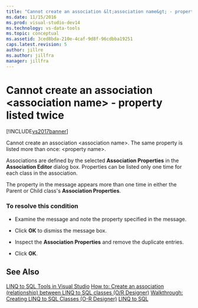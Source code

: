 ```yaml
---
title: "Cannot create an association &lt;association name&gt; - property listed twice | Microsoft Docs"
ms.date: 11/15/2016
ms.prod: visual-studio-dev14
ms.technology: vs-data-tools
ms.topic: conceptual
ms.assetid: 3ced8bda-210e-4caf-9d8f-96cdbba19251
caps.latest.revision: 5
author: jillre
ms.author: jillfra
manager: jillfra
---
```

# Cannot create an association &lt;association name&gt; - property listed twice
[!INCLUDE[vs2017banner](../includes/vs2017banner.md)]

Cannot create an association \<association name>. The same property is listed more than once: \<property name>.

 Associations are defined by the selected **Association Properties** in the **Association Editor** dialog box. Properties can be listed only one time for each class in the association.

 The property in the message appears more than one time in either the Parent or Child class's **Association Properties**.

### To resolve this condition

- Examine the message and note the property specified in the message.

- Click **OK** to dismiss the message box.

- Inspect the **Association Properties** and remove the duplicate entries.

- Click **OK**.

## See Also
 [LINQ to SQL Tools in Visual Studio](https://msdn.microsoft.com/library/a57e82d5-f7e4-4894-8add-3d9ba4fce186)
 [How to: Create an association (relationship) between LINQ to SQL classes (O/R Designer)](../data-tools/how-to-create-an-association-relationship-between-linq-to-sql-classes-o-r-designer.md)
 [Walkthrough: Creating LINQ to SQL Classes (O-R Designer)](https://msdn.microsoft.com/library/35aad4a4-2e8a-46e2-ae09-5fbfd333c233)
 [LINQ to SQL](https://msdn.microsoft.com/library/73d13345-eece-471a-af40-4cc7a2f11655)
